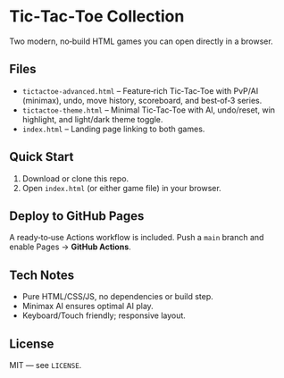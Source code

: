 # Tic‑Tac‑Toe Collection

Two modern, no‑build HTML games you can open directly in a browser.

## Files
- `tictactoe-advanced.html` – Feature‑rich Tic‑Tac‑Toe with PvP/AI (minimax), undo, move history, scoreboard, and best‑of‑3 series.
- `tictactoe-theme.html` – Minimal Tic‑Tac‑Toe with AI, undo/reset, win highlight, and light/dark theme toggle.
- `index.html` – Landing page linking to both games.

## Quick Start
1. Download or clone this repo.
2. Open `index.html` (or either game file) in your browser.

## Deploy to GitHub Pages
A ready‑to‑use Actions workflow is included. Push a `main` branch and enable Pages → **GitHub Actions**.

## Tech Notes
- Pure HTML/CSS/JS, no dependencies or build step.
- Minimax AI ensures optimal AI play.
- Keyboard/Touch friendly; responsive layout.

## License
MIT — see `LICENSE`.

